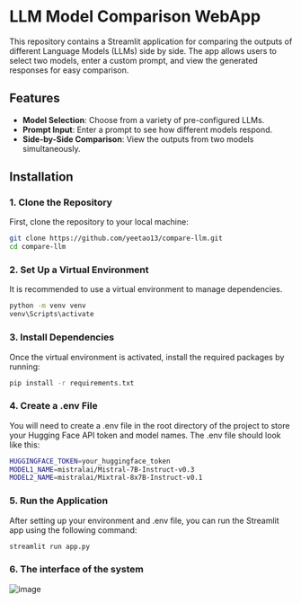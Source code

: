 # LLM Model Comparison WebApp

This repository contains a Streamlit application for comparing the outputs of different Language Models (LLMs) side by side. The app allows users to select two models, enter a custom prompt, and view the generated responses for easy comparison.

## Features

- **Model Selection**: Choose from a variety of pre-configured LLMs.
- **Prompt Input**: Enter a prompt to see how different models respond.
- **Side-by-Side Comparison**: View the outputs from two models simultaneously.

## Installation

### 1. Clone the Repository

First, clone the repository to your local machine:

```bash
git clone https://github.com/yeetao13/compare-llm.git
cd compare-llm
```
### 2. Set Up a Virtual Environment

It is recommended to use a virtual environment to manage dependencies.

```bash
python -m venv venv
venv\Scripts\activate
```

### 3. Install Dependencies

Once the virtual environment is activated, install the required packages by running:

```bash
pip install -r requirements.txt
```

### 4. Create a .env File

You will need to create a .env file in the root directory of the project to store your Hugging Face API token and model names. The .env file should look like this:

```bash
HUGGINGFACE_TOKEN=your_huggingface_token
MODEL1_NAME=mistralai/Mistral-7B-Instruct-v0.3
MODEL2_NAME=mistralai/Mixtral-8x7B-Instruct-v0.1
```

### 5. Run the Application

After setting up your environment and .env file, you can run the Streamlit app using the following command:

```bash
streamlit run app.py
```

### 6. The interface of the system

![image](https://github.com/user-attachments/assets/e889db68-6899-4a81-b0f6-5dc4b93d5490)



